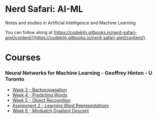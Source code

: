 # Nerd Safari: AI-ML

Notes and studies in Artificial Intelligence and Machine Learning

You can follow along at [https://codekiln.gitbooks.io/nerd-safari-aiml/content/](https://codekiln.gitbooks.io/nerd-safari-aiml/content/).

# Courses

### Neural Networks for Machine Learning - Geoffrey Hinton - U Toronto

* [Week 3 - Backpropagation](/./courses/neural_networks_geoffrey_hinton/week03_backpropagation/README.md)
* [Week 4 - Predicting Words](/./courses/neural_networks_geoffrey_hinton/week04_predicting_words/README.md)
* [Week 5 - Object Recognition](/./courses/neural_networks_geoffrey_hinton/week05_object_recognition/README.md)
* [Assignment 2 - Learning Word Representations](/./courses/neural_networks_geoffrey_hinton/assignment2/README.md)
* [Week 6 - Minibatch Gradient Descent](/./courses/neural_networks_geoffrey_hinton/week06_minibatch_gradient_descent/README.md)



